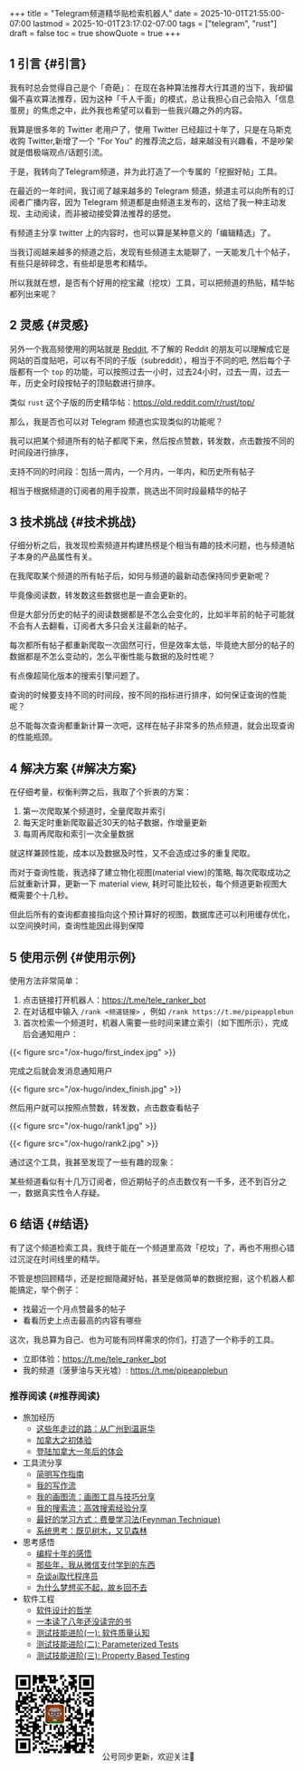 +++
title = "Telegram频道精华贴检索机器人"
date = 2025-10-01T21:55:00-07:00
lastmod = 2025-10-01T23:17:02-07:00
tags = ["telegram", "rust"]
draft = false
toc = true
showQuote = true
+++

## <span class="section-num">1</span> 引言 {#引言}

我有时总会觉得自己是个「奇葩」：
在现在各种算法推荐大行其道的当下，我却偏偏不喜欢算法推荐，因为这种「千人千面」的模式，总让我担心自己会陷入「信息茧房」的焦虑之中，此外我也希望可以看到一些我兴趣之外的内容。

我算是很多年的 Twitter 老用户了，使用 Twitter 已经超过十年了，只是在马斯克收购 Twitter,新增了一个 "For You" 的推荐流之后，越来越没有兴趣看，不是吵架就是借极端观点/话题引流。

于是，我转向了Telegram频道，并为此打造了一个专属的「挖掘好帖」工具。

在最近的一年时间，我订阅了越来越多的 Telegram 频道，频道主可以向所有的订阅者广播内容，因为 Telegram 频道都是由频道主发布的，这给了我一种主动发现、主动阅读，而非被动接受算法推荐的感觉。

有频道主分享 twitter 上的内容时，也可以算是某种意义的「编辑精选」了。

当我订阅越来越多的频道之后，发现有些频道主太能聊了，一天能发几十个帖子，有些只是碎碎念，有些却是思考和精华。

所以我就在想，是否有个好用的挖宝藏（挖坟）工具，可以把频道的热贴，精华帖都列出来呢？


## <span class="section-num">2</span> 灵感 {#灵感}

另外一个我高频使用的网站就是 [Reddit](https://old.reddit.com), 不了解的 Reddit 的朋友可以理解成它是网站的百度贴吧，可以有不同的子版（subreddit），相当于不同的吧, 然后每个子版都有一个 `top` 的功能，可以按照过去一小时，过去24小时，过去一周，过去一年，历史全时段按帖子的顶贴数进行排序。

类似 `rust` 这个子版的历史精华帖：<https://old.reddit.com/r/rust/top/>

那么，我是否也可以对 Telegram 频道也实现类似的功能呢？

我可以把某个频道所有的帖子都爬下来，然后按点赞数，转发数，点击数按不同的时间段进行排序，

支持不同的时间段：包括一周内，一个月内，一年内，和历史所有帖子

相当于根据频道的订阅者的用手投票，挑选出不同时段最精华的帖子


## <span class="section-num">3</span> 技术挑战 {#技术挑战}

仔细分析之后，我发现检索频道并构建热榜是个相当有趣的技术问题，也与频道帖子本身的产品属性有关。

在我爬取某个频道的所有帖子后，如何与频道的最新动态保持同步更新呢？

毕竟像阅读数，转发数这些数据也是一直会更新的。

但是大部分历史的帖子的阅读数据都是不怎么会变化的，比如半年前的帖子可能就不会有人去翻看，订阅者大多只会关注最新的帖子。

每次都所有帖子都重新爬取一次固然可行，但是效率太低，毕竟绝大部分的帖子的数据都是不怎么变动的，怎么平衡性能与数据的及时性呢？

有点像超简化版本的搜索引擎问题了。

查询的时候要支持不同的时间段，按不同的指标进行排序，如何保证查询的性能呢？

总不能每次查询都重新计算一次吧，这样在帖子非常多的热点频道，就会出现查询的性能瓶颈。


## <span class="section-num">4</span> 解决方案 {#解决方案}

在仔细考量，权衡利弊之后，我取了个折衷的方案：

1.  第一次爬取某个频道时，全量爬取并索引
2.  每天定时重新爬取最近30天的帖子数据，作增量更新
3.  每周再爬取和索引一次全量数据

就这样兼顾性能，成本以及数据及时性，又不会造成过多的重复爬取。

而对于查询性能，我选择了建立物化视图(material view)的策略, 每次爬取成功之后就重新计算，更新一下 material view, 耗时可能比较长，每个频道更新视图大概需要个十几秒。

但此后所有的查询都直接指向这个预计算好的视图，数据库还可以利用缓存优化，以空间换时间，查询性能因此得到保障


## <span class="section-num">5</span> 使用示例 {#使用示例}

使用方法非常简单：

1.  点击链接打开机器人：<https://t.me/tele_ranker_bot>
2.  在对话框中输入 `/rank <频道链接>` ，例如 `/rank https://t.me/pipeapplebun`
3.  首次检索一个频道时，机器人需要一些时间来建立索引（如下图所示），完成后会通知用户：

{{< figure src="/ox-hugo/first_index.jpg" >}}

完成之后就会发消息通知用户

{{< figure src="/ox-hugo/index_finish.jpg" >}}

然后用户就可以按照点赞数，转发数，点击数查看帖子

{{< figure src="/ox-hugo/rank1.jpg" >}}

{{< figure src="/ox-hugo/rank2.jpg" >}}

通过这个工具，我甚至发现了一些有趣的现象：

某些频道看似有十几万订阅者，但近期帖子的点击数仅有一千多，还不到百分之一，数据真实性令人存疑。


## <span class="section-num">6</span> 结语 {#结语}

有了这个频道检索工具，我终于能在一个频道里高效「挖坟」了，再也不用担心错过沉淀在时间线里的精华。

不管是想回顾精华，还是挖掘隐藏好帖，甚至是做简单的数据挖掘，这个机器人都能搞定，举个例子：

-   找最近一个月点赞最多的帖子
-   看看历史上点击最高的内容有哪些

这次，我总算为自己、也为可能有同样需求的你们，打造了一个称手的工具。

-   立即体验：<https://t.me/tele_ranker_bot>
-   我的频道（菠萝油与天光墟）: <https://t.me/pipeapplebun>


### 推荐阅读 {#推荐阅读}

-   旅加经历
    -   [这些年走过的路：从广州到温哥华](https://ramsayleung.github.io/zh/post/2023/%E8%BF%99%E4%BA%9B%E5%B9%B4%E8%B5%B0%E8%BF%87%E7%9A%84%E8%B7%AF_%E4%BB%8E%E5%B9%BF%E5%B7%9E%E5%88%B0%E6%B8%A9%E5%93%A5%E5%8D%8E/)
    -   [加拿大之初体验](https://ramsayleung.github.io/zh/post/2023/%E5%8A%A0%E6%8B%BF%E5%A4%A7%E4%B9%8B%E5%88%9D%E4%BD%93%E9%AA%8C/)
    -   [登陆加拿大一年后的体会](https://ramsayleung.github.io/zh/post/2024/%E7%99%BB%E9%99%86%E5%8A%A0%E6%8B%BF%E5%A4%A7%E4%B8%80%E5%B9%B4%E7%9A%84%E4%BD%93%E4%BC%9A/)
-   工具流分享
    -   [简明写作指南](https://ramsayleung.github.io/zh/post/2024/%E7%AE%80%E6%98%8E%E5%86%99%E4%BD%9C%E6%8C%87%E5%8D%97/)
    -   [我的写作流](https://ramsayleung.github.io/zh/post/2023/%E6%88%91%E7%9A%84%E5%86%99%E4%BD%9C%E6%B5%81/)
    -   [我的画图流：画图工具与技巧分享](https://ramsayleung.github.io/zh/post/2023/%E6%88%91%E7%9A%84%E7%94%BB%E5%9B%BE%E6%B5%81/)
    -   [我的搜索流：高效搜索经验分享](https://ramsayleung.github.io/zh/post/2023/%E6%88%91%E7%9A%84%E6%90%9C%E7%B4%A2%E6%B5%81/)
    -   [最好的学习方式：费曼学习法(Feynman Technique)](https://ramsayleung.github.io/zh/post/2022/feynman_technique/)
    -   [系统思考：既见树木，又见森林](https://ramsayleung.github.io/zh/post/2021/%E7%B3%BB%E7%BB%9F%E6%80%9D%E8%80%83/)
-   思考感悟
    -   [编程十年的感悟](https://ramsayleung.github.io/zh/post/2024/%E7%BC%96%E7%A8%8B%E5%8D%81%E5%B9%B4%E7%9A%84%E6%84%9F%E6%82%9F/)
    -   [那些年，我从微信支付学到的东西](https://ramsayleung.github.io/zh/post/2023/%E4%BB%8E%E5%BE%AE%E4%BF%A1%E6%94%AF%E4%BB%98%E7%A6%BB%E7%BA%BF_%E6%88%91%E5%B8%A6%E8%B5%B0%E4%BA%86%E4%BB%80%E4%B9%88/)
    -   [杂谈ai取代程序员](https://ramsayleung.github.io/zh/post/2025/%E6%9D%82%E8%B0%88ai%E5%8F%96%E4%BB%A3%E7%A8%8B%E5%BA%8F%E5%91%98/)
    -   [为什么梦想买不起，故乡回不去](https://ramsayleung.github.io/zh/post/2023/%E7%BD%AE%E8%BA%AB%E4%BA%8B%E5%86%85/)
-   软件工程
    -   [软件设计的哲学](https://ramsayleung.github.io/zh/post/2025/a_philosophy_of_software_design/)
    -   [一本读了八年还没读完的书](https://ramsayleung.github.io/zh/post/2025/structure_and_interpretation_of_computer_programs/)
    -   [测试技能进阶(一): 软件质量认知](https://ramsayleung.github.io/zh/post/2024/%E6%B5%8B%E8%AF%95%E6%8A%80%E8%83%BD%E8%BF%9B%E9%98%B6%E4%B8%80_%E8%BD%AF%E4%BB%B6%E8%B4%A8%E9%87%8F%E8%AE%A4%E7%9F%A5/)
    -   [测试技能进阶(二): Parameterized Tests](https://ramsayleung.github.io/zh/post/2024/%E6%B5%8B%E8%AF%95%E6%8A%80%E8%83%BD%E8%BF%9B%E9%98%B6%E4%BA%8C_parameterized_tests/)
    -   [测试技能进阶(三): Property Based Testing](https://ramsayleung.github.io/zh/post/2024/%E6%B5%8B%E8%AF%95%E6%8A%80%E8%83%BD%E8%BF%9B%E9%98%B6%E4%B8%89_property_based_testing/)

<div class="qr-container" center>

<img src="/ox-hugo/qrcode_gh_e06d750e626f_1.jpg" alt="qrcode_gh_e06d750e626f_1.jpg" class="qr-container" width="160px" height="160px" center="t" />
公号同步更新，欢迎关注👻

</div>
